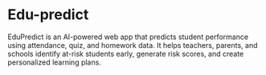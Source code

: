 # Edu-predict
EduPredict is an AI-powered web app that predicts student performance using attendance, quiz, and homework data. It helps teachers, parents, and schools identify at-risk students early, generate risk scores, and create personalized learning plans.
